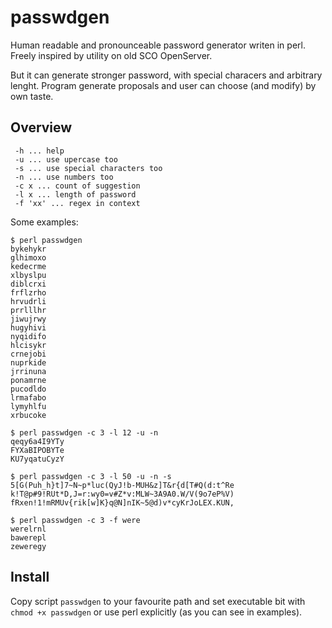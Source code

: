 # passwdgen
Human readable and pronounceable password generator writen in perl. Freely inspired by utility on old SCO OpenServer. 

But it can generate stronger password, with special characers and arbitrary
lenght. Program generate proposals and user can choose (and modify) by own taste.

## Overview
```
 -h ... help
 -u ... use upercase too
 -s ... use special characters too
 -n ... use numbers too
 -c x ... count of suggestion
 -l x ... length of password
 -f 'xx' ... regex in context
```

Some examples:
```
$ perl passwdgen 
bykehykr
glhimoxo
kedecrme
xlbyslpu
diblcrxi
frflzrho
hrvudrli
prrlllhr
jiwujrwy
hugyhivi
nyqidifo
hlcisykr
crnejobi
nuprkide
jrrinuna
ponamrne
pucodldo
lrmafabo
lymyhlfu
xrbucoke

$ perl passwdgen -c 3 -l 12 -u -n
qeqy6a4I9YTy
FYXaBIPOBYTe
KU7yqatuCyzY

$ perl passwdgen -c 3 -l 50 -u -n -s
5[G(Puh_h}t]7~N~p*luc(QyJ!b-MUH&z]T&r{d[T#Q(d:t^Re
k!T@p#9!RUt*D,J=r:wy0=v#Z*v:MLW~3A9A0.W/V(9o7eP%V)
fRxen!1!mRMUv{rik[w]K}q@N]nIK~5@d)v*cyKrJoLEX.KUN,

$ perl passwdgen -c 3 -f were
werelrnl
bawerepl
zeweregy
```

## Install

Copy script `passwdgen` to your favourite path and set executable bit with `chmod +x passwdgen` or use perl explicitly (as you can see in examples).
